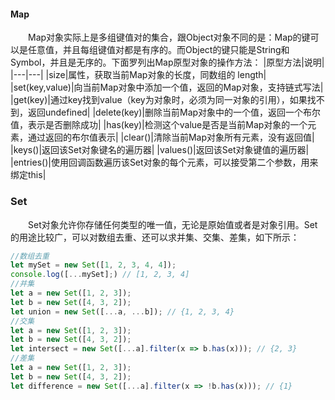 #### Map
&emsp;&emsp;Map对象实际上是多组键值对的集合，跟Object对象不同的是：Map的键可以是任意值，并且每组键值对都是有序的。而Object的键只能是String和Symbol，并且是无序的。下面罗列出Map原型对象的操作方法：
|原型方法|说明|
|---|---|
|size|属性，获取当前Map对象的长度，同数组的 length|
|set(key,value)|向当前Map对象中添加一个值，返回的Map对象，支持链式写法|
|get(key)|通过key找到value（key为对象时，必须为同一对象的引用），如果找不到，返回undefined|
|delete(key)|删除当前Map对象中的一个值，返回一个布尔值，表示是否删除成功|
|has(key)|检测这个value是否是当前Map对象的一个元素，通过返回的布尔值表示|
|clear()|清除当前Map对象所有元素，没有返回值|
|keys()|返回该Set对象键名的遍历器|
|values()|返回该Set对象键值的遍历器|
|entries()|使用回调函数遍历该Set对象的每个元素，可以接受第二个参数，用来绑定this|
### Set
&emsp;&emsp;Set对象允许你存储任何类型的唯一值，无论是原始值或者是对象引用。Set的用途比较广，可以对数组去重、还可以求并集、交集、差集，如下所示：
```js
//数组去重
let mySet = new Set([1, 2, 3, 4, 4]);
console.log([...mySet];) // [1, 2, 3, 4]
//并集
let a = new Set([1, 2, 3]);
let b = new Set([4, 3, 2]);
let union = new Set([...a, ...b]); // {1, 2, 3, 4}
//交集
let a = new Set([1, 2, 3]);
let b = new Set([4, 3, 2]);
let intersect = new Set([...a].filter(x => b.has(x))); // {2, 3}
//差集
let a = new Set([1, 2, 3]);
let b = new Set([4, 3, 2]);
let difference = new Set([...a].filter(x => !b.has(x))); // {1}
```
